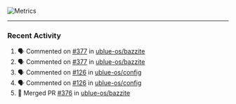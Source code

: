 ![Metrics](https://metrics.lecoq.io/KyleGospo?template=classic&base=header%2C%20activity%2C%20community%2C%20repositories%2C%20metadata&base.indepth=false&base.hireable=false&base.skip=false&config.timezone=America%2FLos_Angeles)

---
### Recent Activity
<!--START_SECTION:activity-->
1. 🗣 Commented on [#377](https://github.com/ublue-os/bazzite/issues/377#issuecomment-1737954484) in [ublue-os/bazzite](https://github.com/ublue-os/bazzite)
2. 🗣 Commented on [#377](https://github.com/ublue-os/bazzite/issues/377#issuecomment-1737906963) in [ublue-os/bazzite](https://github.com/ublue-os/bazzite)
3. 🗣 Commented on [#126](https://github.com/ublue-os/config/pull/126#issuecomment-1737839330) in [ublue-os/config](https://github.com/ublue-os/config)
4. 🗣 Commented on [#126](https://github.com/ublue-os/config/pull/126#issuecomment-1737837410) in [ublue-os/config](https://github.com/ublue-os/config)
5. 🎉 Merged PR [#376](https://github.com/ublue-os/bazzite/pull/376) in [ublue-os/bazzite](https://github.com/ublue-os/bazzite)
<!--END_SECTION:activity-->
